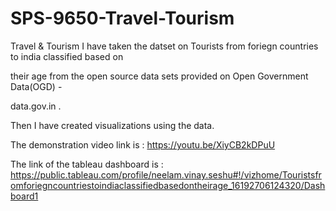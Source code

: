 # SPS-9650-Travel-Tourism
Travel &amp; Tourism
I have taken the datset on Tourists from foriegn countries to india classified based on 

their age from the open source data sets provided on Open Government Data(OGD) - 

data.gov.in . 

 

Then I have created visualizations using the data. 

The demonstration video link is : https://youtu.be/XiyCB2kDPuU

The link of the tableau dashboard is : https://public.tableau.com/profile/neelam.vinay.seshu#!/vizhome/Touristsfromforiegncountriestoindiaclassifiedbasedontheirage_16192706124320/Dashboard1

